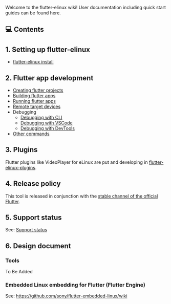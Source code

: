 Welcome to the flutter-elinux wiki! User documentation including quick start guides can be found here.

## 💻 Contents
## 1. Setting up flutter-elinux
- [flutter-elinux install](https://github.com/sony/flutter-elinux/wiki/flutter-elinux-install)

## 2. Flutter app development
- [Creating flutter projects](https://github.com/sony/flutter-elinux/wiki/Creating-flutter-projects)
- [Building flutter apps](https://github.com/sony/flutter-elinux/wiki/Building-flutter-apps)
- [Running flutter apps](https://github.com/sony/flutter-elinux/wiki/Running-flutter-apps)
- [Remote target devices](https://github.com/sony/flutter-elinux/wiki/Remote-target-devices)
- Debugging 
  - [Debugging with CLI](https://github.com/sony/flutter-elinux/wiki/Debugging-with-CLI)
  - [Debugging with VSCode](https://github.com/sony/flutter-elinux/wiki/Debugging-with-VSCode)
  - [Debugging with DevTools](https://github.com/sony/flutter-elinux/wiki/Debugging-with-DevTools)
- [Other commands](https://github.com/sony/flutter-elinux/wiki/Other-commands)

## 3. Plugins
Flutter plugins like VideoPlayer for eLinux are put and developing in [flutter-elinux-plugins](https://github.com/sony/flutter-elinux-plugins).

## 4. Release policy
This tool is released in conjunction with the [stable channel of the official Flutter](https://flutter.dev/docs/development/tools/sdk/releases?tab=linux).

## 5. Support status
See: [Support status](https://github.com/sony/flutter-elinux/wiki/Support-status)

## 6. Design document
### Tools
To Be Added

### Embedded Linux embedding for Flutter (Flutter Engine)
See: https://github.com/sony/flutter-embedded-linux/wiki
